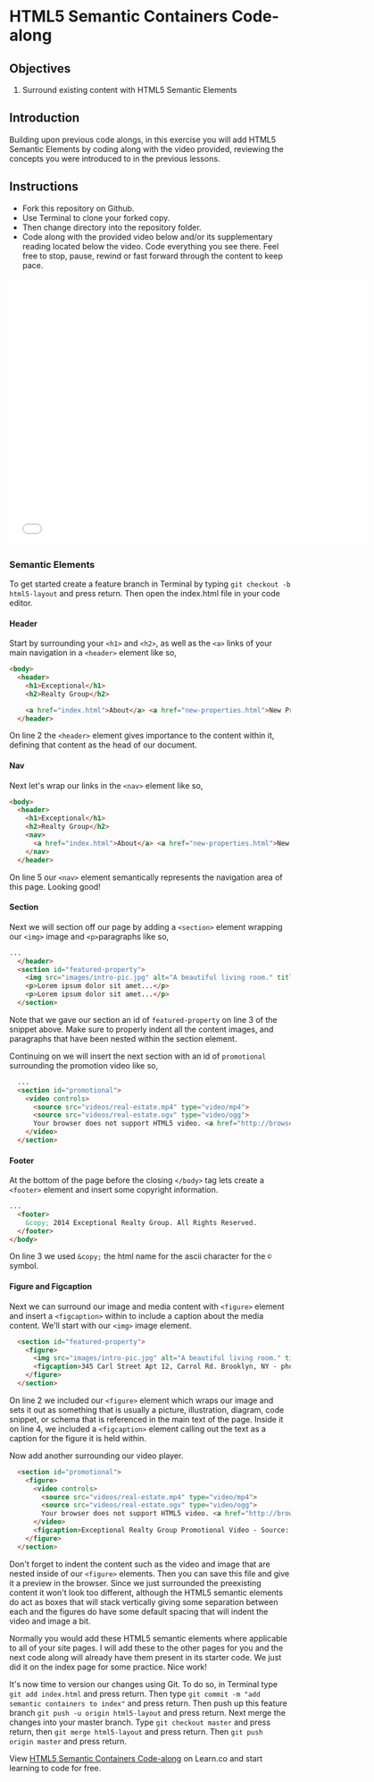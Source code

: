 # HTML5 Semantic Containers Code-along

## Objectives

1. Surround existing content with HTML5 Semantic Elements

## Introduction

Building upon previous code alongs, in this exercise you will add HTML5 Semantic Elements by coding along with the video provided, reviewing the concepts you were introduced to in the previous lessons.

## Instructions

- Fork this repository on Github.
- Use Terminal to clone your forked copy.
- Then change directory into the repository folder.
- Code along with the provided video below and/or its supplementary reading located below the video. Code everything you see there. Feel free to stop, pause, rewind or fast forward through the content to keep pace.

<iframe width="640" height="480" src="//www.youtube.com/embed/xrDw6I4MSBk?rel=0" frameborder="0" allowfullscreen></iframe>

### Semantic Elements 

To get started create a feature branch in Terminal by typing `git checkout -b html5-layout` and press return. Then open the index.html file in your code editor.

#### Header

Start by surrounding your `<h1>` and `<h2>`, as well as the `<a>` links of your main navigation in a `<header>` element like so,

```html
<body>
  <header>
    <h1>Exceptional</h1>
    <h2>Realty Group</h2>

    <a href="index.html">About</a> <a href="new-properties.html">New Properties</a> <a href="real-estate-listings.html">Listings</a> <a href="market-report.html">Market Report</a> <a href="contact.html">Contact</a> <a href="http://hud.gov" target="_blank">H.U.D.</a>
  </header>
```

On line 2 the `<header>` element gives importance to the content within it, defining that content as the head of our document.

#### Nav

Next let's wrap our links in the `<nav>` element like so,

```html
<body>
  <header>
    <h1>Exceptional</h1>
    <h2>Realty Group</h2>
    <nav>
      <a href="index.html">About</a> <a href="new-properties.html">New Properties</a> <a href="real-estate-listings.html">Listings</a> <a href="market-report.html">Market Report</a> <a href="contact.html">Contact</a> <a href="http://hud.gov" target="_blank">H.U.D.</a>
    </nav>
  </header>
```

On line 5 our `<nav>` element semantically represents the navigation area of this page. Looking good!

#### Section

Next we will section off our page by adding a `<section>` element wrapping our `<img>` image and `<p>`paragraphs like so,

```html
...
  </header>
  <section id="featured-property">
    <img src="images/intro-pic.jpg" alt="A beautiful living room." title="Welcome to Exceptional Realty Group">
    <p>Lorem ipsum dolor sit amet...</p>
    <p>Lorem ipsum dolor sit amet...</p>
  </section>
```

Note that we gave our section an id of `featured-property` on line 3 of the snippet above. Make sure to properly indent all the content images, and paragraphs that have been nested within the section element.

Continuing on we will insert the next section with an id of `promotional` surrounding the promotion video like so,

```html
  ...
  <section id="promotional">
    <video controls>
      <source src="videos/real-estate.mp4" type="video/mp4">
      <source src="videos/real-estate.ogv" type="video/ogg">
      Your browser does not support HTML5 video. <a href="http://browsehappy.com" target="_blank">Please upgrade your browser</a>.
    </video>
  </section>
````

#### Footer

At the bottom of the page before the closing `</body>` tag lets create a `<footer>` element and insert some copyright information.

```html
...
  <footer>
    &copy; 2014 Exceptional Realty Group. All Rights Reserved.
  </footer>
</body>
```

On line 3 we used `&copy;` the html name for the ascii character for the `©` symbol.

#### Figure and Figcaption

Next we can surround our image and media content with `<figure>` element and insert a `<figcaption>` within to include a caption about the media content. We'll start with our `<img>` image element.

```html
  <section id="featured-property">
    <figure>
      <img src="images/intro-pic.jpg" alt="A beautiful living room." title="Welcome to Exceptional Realty Group">
      <figcaption>345 Carl Street Apt 12, Carrol Rd. Brooklyn, NY - photo by Denise Richards</figcaption>
    </figure>
  </section>
```

On line 2 we included our `<figure>` element which wraps our image and sets it out as something that is usually a picture, illustration, diagram, code snippet, or schema that is referenced in the main text of the page. Inside it on line 4, we included a `<figcaption>` element calling out the text as a caption for the figure it is held within.

Now add another surrounding our video player.

```html
  <section id="promotional">
    <figure>
      <video controls>
        <source src="videos/real-estate.mp4" type="video/mp4">
        <source src="videos/real-estate.ogv" type="video/ogg">
        Your browser does not support HTML5 video. <a href="http://browsehappy.com" target="_blank">Please upgrade your browser</a>.
      </video>
      <figcaption>Exceptional Realty Group Promotional Video - Source: archive.org</figcaption>
    </figure>
  </section>
```

Don't forget to indent the content such as the video and image that are nested inside of our `<figure>` elements. Then you can save this file and give it a preview in the browser. Since we just surrounded the preexisting content it won't look too different, although the HTML5 semantic elements do act as boxes that will stack vertically giving some separation between each and the figures do have some default spacing that will indent the video and image a bit.

Normally you would add these HTML5 semantic elements where applicable to all of your site pages. I will add these to the other pages for you and the next code along will already have them present in its starter code. We just did it on the index page for some practice. Nice work!

It's now time to version our changes using Git. To do so, in Terminal type `git add index.html` and press return. Then type `git commit -m "add semantic containers to index"` and press return. Then push up this feature branch `git push -u origin html5-layout` and press return. Next merge the changes into your master branch. Type `git checkout master` and press return, then `git merge html5-layout` and press return. Then `git push origin master` and press return.

<p data-visibility='hidden'>View <a href='https://learn.co/lessons/html5-semantic-containers-code-along' title='HTML5 Semantic Containers Code-along'>HTML5 Semantic Containers Code-along</a> on Learn.co and start learning to code for free.</p>
